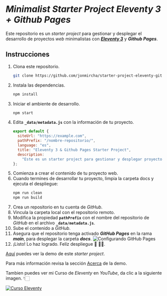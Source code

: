 # _Minimalist Starter Project Eleventy 3 + Github Pages_

Este repositorio es un _starter project_ para gestionar y desplegar el desarrollo de proyectos _web_ minimalistas con [_**Eleventy 3**_](https://www.11ty.dev/) y _**Github Pages**_.

## Instrucciones

1. Clona este repositorio.
   ```bash
   git clone https://github.com/jonmircha/starter-project-eleventy-github-pages.git
   ```
1. Instala las dependencias.
   ```bash
   npm install
   ```
1. Iniciar el ambiente de desarrollo.
   ```bash
   npm start
   ```
1. Edita **`_data/metadata.js`** con la información de tu proyecto.
   ```js
   export default {
     siteUrl: "https://example.com",
     pathPrefix: "/nombre-repositorio/",
     language: "es",
     title: "Eleventy 3 & Github Pages Starter Project",
     description:
       "Este es un starter project para gestionar y desplegar proyectos web minimalistas con Eleventy 3 y Github Pages.",
   };
   ```
1. Comienza a crear el contenido de tu proyecto web.
1. Cuando termines de desarrollar tu proyecto, limpia la carpeta docs y ejecuta el despliegue:
   ```bash
   npm run clean
   npm run build
   ```
1. Crea un repositorio en tu cuenta de _GitHub_.
1. Vincula la carpeta local con el repositorio remoto.
1. Modifica la propiedad **`pathPrefix`** con el nombre del repositorio de _GitHub_ en el archivo **`_data/metadata.js`**.
1. Sube el contenido a _GitHub_.
1. Asegura que el repositorio tenga activado _**GitHub Pages**_ en la rama _**main**_, para desplegar la carpeta _**docs**_.
   ![Configurando GitHub Pages](./code/public/img/configurar-github-pages.png)
1. ¡Listo! Lo haz logrado. Felíz despliegue 🥳 🦡🎈.

[Aquí](https://jonmircha.github.io/starter-project-eleventy-github-pages/) puedes ver la demo de este _starter project_.

Para más información revisa la sección [Acerca](https://jonmircha.github.io/starter-project-eleventy-github-pages/acerca) de la demo.

Tambien puedes ver mi Curso de _Eleventy_ en _YouTube_, da clic a la siguiente imagen. 👇🏻

[![Curso Eleventy](./code/public/img/curso-youtube-eleventy.png)](https://www.youtube.com/watch?v=yCF9l4_E5rI)
